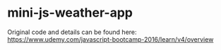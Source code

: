 # mini-js-weather-app

Original code  and details can be found here: https://www.udemy.com/javascript-bootcamp-2016/learn/v4/overview

